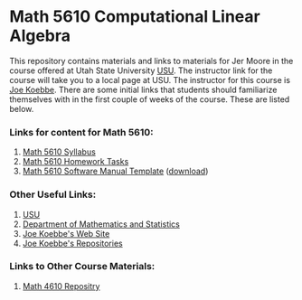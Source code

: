 # Math 5610 Computational Linear Algebra

This repository contains materials and links to materials for Jer Moore in the course offered at Utah State University
[USU](http://www.usu.edu/). The instructor link for the course will take you to a local page at USU. The instructor for this
course is [Joe Koebbe](http://www.math.usu.edu/~koebbe). There are some initial links that students should familiarize themselves
with in the first couple of weeks of the course. These are listed below.

### Links for content for Math 5610:


1. [Math 5610 Syllabus](https://jvkoebbe.github.io/math5610/syllabus/syllabus)
2. [Math 5610 Homework Tasks](https://jvkoebbe.github.io/math5610/homework/indexOfHomeworkSets)
3. [Math 5610 Software Manual Template](https://jvkoebbe.github.io/math5610/softwareManual/softwareManualTemplate)
      ([download](https://jvkoebbe.github.io/math5610/softwareManual/softwareManualTemplate.md))

###  Other Useful Links:

1. [USU](http://www.usu.edu/)
2. [Department of Mathematics and Statistics](http://www.math.usu.edu/)
3. [Joe Koebbe's Web Site](http://www.math.usu.edu/~koebbe)
4. [Joe Koebbe's Repositories](https://github.com/jvkoebbe)

### Links to Other Course Materials:

1. [Math 4610 Repositry](https://jvkoebbe.github.io/math4610)

